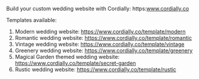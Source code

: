 Build your custom wedding website with Cordially: https:www.cordially.co

Templates available:

1. Modern wedding website: https://www.cordially.co/template/modern
2. Romantic wedding website: https://www.cordially.co/template/romantic
3. Vintage wedding website: https://www.cordially.co/template/vintage
4. Greenery wedding website: https://www.cordially.co/template/greenery
5. Magical Garden themed wedding website: https://www.cordially.co/template/secret-garden
6. Rustic wedding website: https://www.cordially.co/template/rustic

